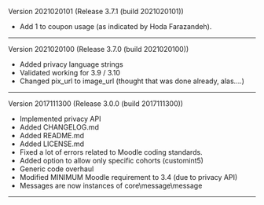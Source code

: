 Version 2021020101 (Release 3.7.1 (build 2021020101))
* Add 1 to coupon usage (as indicated by Hoda Farazandeh).

-----
Version 2021020100 (Release 3.7.0 (build 2021020100))
* Added privacy language strings
* Validated working for 3.9 / 3.10
* Changed pix_url  to image_url (thought that was done already, alas....)

-----
Version 2017111300 (Release 3.0.0 (build 2017111300))
* Implemented privacy API
* Added CHANGELOG.md
* Added README.md
* Added LICENSE.md
* Fixed a lot of errors related to Moodle coding standards.
* Added option to allow only specific cohorts (customint5)
* Generic code overhaul
* Modified MINIMUM Moodle requirement to 3.4 (due to privacy API)
* Messages are now instances of core\message\message

-----
